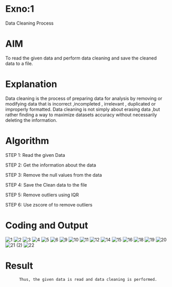 # Exno:1
Data Cleaning Process

# AIM
To read the given data and perform data cleaning and save the cleaned data to a file.

# Explanation
Data cleaning is the process of preparing data for analysis by removing or modifying data that is incorrect ,incompleted , irrelevant , duplicated or improperly formatted. Data cleaning is not simply about erasing data ,but rather finding a way to maximize datasets accuracy without necessarily deleting the information.

# Algorithm
STEP 1: Read the given Data

STEP 2: Get the information about the data

STEP 3: Remove the null values from the data

STEP 4: Save the Clean data to the file

STEP 5: Remove outliers using IQR

STEP 6: Use zscore of to remove outliers

# Coding and Output
![1](https://github.com/user-attachments/assets/c366e22c-a9c3-4fbc-a4de-a955ece4453b)
![2](https://github.com/user-attachments/assets/9d8da576-d1e1-447e-beaa-c74ca45703ab)
![3](https://github.com/user-attachments/assets/5eacc256-d9a3-421e-86aa-9318a0ec1fa5)
![4](https://github.com/user-attachments/assets/c8eb1f70-467d-401a-8189-9fccc3f3f9eb)
![5](https://github.com/user-attachments/assets/2b363133-aca3-47a0-8594-6c348ecd9e1f)
![6](https://github.com/user-attachments/assets/f94cff57-fc45-48df-874c-cb40a8952f18)
![9](https://github.com/user-attachments/assets/0c3dab72-5729-47b5-af1e-89b3251d38ca)
![10](https://github.com/user-attachments/assets/aca1bf0e-7218-4718-bb13-4d91b457cbd4)
![11](https://github.com/user-attachments/assets/3d576522-6cd9-4eb2-860f-bd639fbc7ccf)
![12](https://github.com/user-attachments/assets/86a5db9e-7a9d-47f6-98ab-241f9af329bc)
![14](https://github.com/user-attachments/assets/3ca5f90c-d475-49f8-874c-c837515b0ad6)
![15](https://github.com/user-attachments/assets/a16f119a-ad48-435a-9ee7-26982540dbbc)
![16](https://github.com/user-attachments/assets/c9661a4e-5540-4bf7-b001-2b6db87c9a27)
![18](https://github.com/user-attachments/assets/e4423932-fbe7-4928-b81b-1f18d3b57e7d)
![19](https://github.com/user-attachments/assets/36197cf5-2869-429b-9e22-80a8d4bd1b8b)
![20](https://github.com/user-attachments/assets/e6275bb0-589f-411b-a94b-df58652957c9)
![21 (2)](https://github.com/user-attachments/assets/86b6ae97-9bce-4a4d-bb4e-f34a0d181d41)
![22](https://github.com/user-attachments/assets/4b8dfff3-e01a-4093-b2aa-7780338baf82)



# Result
          Thus, the given data is read and data cleaning is performed.
